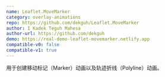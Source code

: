 ```yaml
---
name: Leaflet.MoveMarker
category: overlay-animations
repo: https://github.com/dekguh/Leaflet.MoveMarker
author: I Kadek Teguh Mahesa
author-url: https://github.com/dekguh
demo: https://real-demo-leaflet-movemarker.netlify.app
compatible-v0: false
compatible-v1: true
---
```


用于创建移动标记（Marker）动画以及轨迹折线（Polyline）动画。
